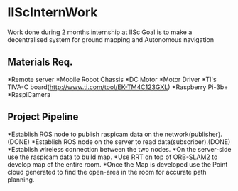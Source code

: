 # IIScInternWork
Work done during 2 months internship at IISc
Goal is to make a decentralised system for ground mapping and Autonomous navigation

## Materials Req.
  *Remote server
  *Mobile Robot Chassis
  *DC Motor
  *Motor Driver
  *TI's TIVA-C board(http://www.ti.com/tool/EK-TM4C123GXL)
  *Raspberry Pi-3b+
  *RaspiCamera
  ## Project Pipeline
  *Establish ROS node to publish raspicam data on the network(publisher).(DONE)
  *Establish ROS node on the server to read data(subscriber).(DONE)
  *Establish wireless connection between the two nodes.
  *On the server-side use the raspicam data to build map.
  *Use RRT on top of ORB-SLAM2 to develop map of the entire room.
  *Once the Map is developed use the Point cloud generated to find the open-area in the room for accurate path planning.
